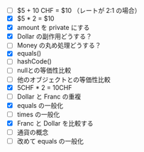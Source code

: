 - [ ] $5 + 10 CHF = $10 （レートが 2:1 の場合）
- [x] $5 * 2 = $10
- [x] amount を private にする
- [x] Dollar の副作用どうする？
- [ ] Money の丸め処理どうする？
- [x] equals()
- [ ] hashCode()
- [ ] nullとの等価性比較
- [ ] 他のオブジェクトとの等価性比較
- [x] 5CHF * 2 = 10CHF
- [ ] Dollar と Franc の重複
- [x] equals の一般化
- [ ] times の一般化
- [x] Franc と Dollar を比較する
- [ ] 通貨の概念
- [ ] 改めて equals の一般化

